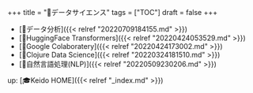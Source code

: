 +++
title = "📂データサイエンス"
tags = ["TOC"]
draft = false
+++

-   [📝データ分析]({{< relref "20220709184155.md" >}})
-   [📝HuggingFace Transformers]({{< relref "20220424053529.md" >}})
-   [📝Google Colaboratery]({{< relref "20220424173002.md" >}})
-   [📝Clojure Data Science]({{< relref "20220324181510.md" >}})
-   [📝自然言語処理(NLP)]({{< relref "20220509230206.md" >}})

up: [🎓Keido HOME]({{< relref "_index.md" >}})
